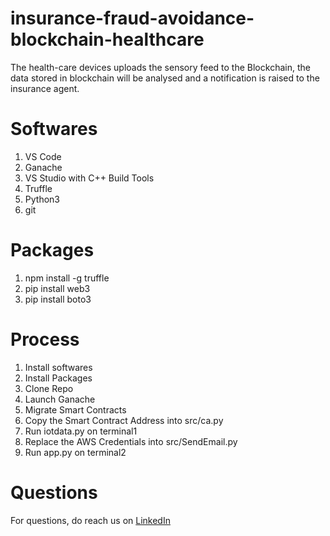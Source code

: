 # insurance-fraud-avoidance-blockchain-healthcare
The health-care devices uploads the sensory feed to the Blockchain, the data stored in blockchain will be analysed and a notification is raised to the insurance agent.

# Softwares
1. VS Code
2. Ganache
3. VS Studio with C++ Build Tools
4. Truffle
5. Python3
6. git

# Packages
1. npm install -g truffle
2. pip install web3
3. pip install boto3

# Process
1. Install softwares
2. Install Packages
3. Clone Repo
4. Launch Ganache
5. Migrate Smart Contracts
6. Copy the Smart Contract Address into src/ca.py
7. Run iotdata.py on terminal1
8. Replace the AWS Credentials into src/SendEmail.py
9. Run app.py on terminal2 

# Questions
For questions, do reach us on <a href="https://linkedin.com/in/MadhuPIoT">LinkedIn</a>
